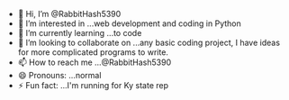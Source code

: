 - 👋 Hi, I’m @RabbitHash5390
- 👀 I’m interested in ...web development and coding in Python
- 🌱 I’m currently learning ...to code
- 💞️ I’m looking to collaborate on ...any basic coding project, I have ideas for more complicated programs to write.
- 📫 How to reach me ...@RabbitHash5390
- 😄 Pronouns: ...normal
- ⚡ Fun fact: ...I'm running for Ky state rep 

<!---
RabbitHash5390/RabbitHash5390 is a ✨ special ✨ repository because its `README.md` (this file) appears on your GitHub profile.
You can click the Preview link to take a look at your changes.
--->
